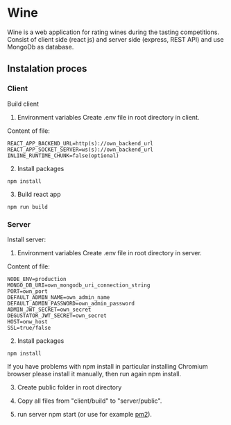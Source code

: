 # Wine

Wine is a web application for rating wines during the tasting competitions.
Consist of client side (react js) and server side (express, REST API) and use MongoDb as database.

## Instalation proces

### Client
Build client

1. Environment variables
Create .env file in root directory in client.

Content of file:
```env
REACT_APP_BACKEND_URL=http(s)://own_backend_url
REACT_APP_SOCKET_SERVER=ws(s)://own_backend_url
INLINE_RUNTIME_CHUNK=false(optional)
```

2. Install packages
```packages
npm install
```

3. Build react app
```packages
npm run build
```

### Server

Install server: 

1. Environment variables
Create .env file in root directory in server.  

Content of file:
```env
NODE_ENV=production
MONGO_DB_URI=own_mongodb_uri_connection_string
PORT=own_port
DEFAULT_ADMIN_NAME=own_admin_name
DEFAULT_ADMIN_PASSWORD=own_admin_password
ADMIN_JWT_SECRET=own_secret
DEGUSTATOR_JWT_SECRET=own_secret
HOST=onw_host
SSL=true/false
```

2. Install packages
```packages
npm install
```
If you have problems with npm install in particular installing Chromium browser please install it manually, then run again npm install. 

3. Create public folder in root directory

4. Copy all files from "client/build" to "server/public".

5. run server npm start (or use for example [pm2](https://pm2.keymetrics.io/)). 
